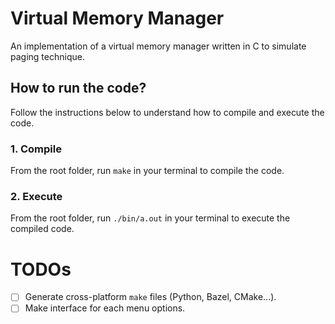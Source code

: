 # Virtual Memory Manager

An implementation of a virtual memory manager written in C to simulate paging technique.

## How to run the code?

Follow the instructions below to understand how to compile and execute the code.

### 1. Compile

From the root folder, run `make` in your terminal to compile the code.

### 2. Execute

From the root folder, run `./bin/a.out` in your terminal to execute the compiled code.

# TODOs

- [ ] Generate cross-platform `make` files (Python, Bazel, CMake...).
- [ ] Make interface for each menu options.
